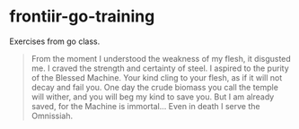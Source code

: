 # frontiir-go-training

Exercises from go class.


>From the moment I understood the weakness of my flesh, it disgusted me. I craved the strength and certainty of steel. I aspired to the purity of the Blessed Machine. Your kind cling to your flesh, as if it will not decay and fail you. One day the crude biomass you call the temple will wither, and you will beg my kind to save you. But I am already saved, for the Machine is immortal… Even in death I serve the Omnissiah.

<p align="center">
  <a href="#"?
    <img src="https://github.com/yehtetmaungmaung/frontiir-go-training/assets/77227381/c41feff1-d9da-48fa-b6ad-26f3992a88c2" />
  </a>
</p>
